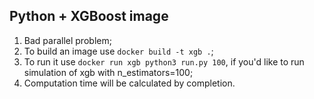 Python + XGBoost image
--
1. Bad parallel problem;
2. To build an image use `docker build -t xgb .`;
3. To run it use `docker run xgb python3 run.py 100`,
if you'd like to run simulation of xgb with n_estimators=100;
4. Computation time will be calculated by completion.
